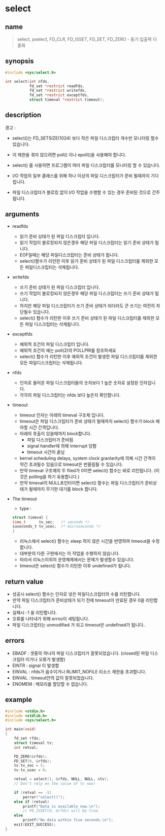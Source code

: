 # select
## name
> select, pselect, FD_CLR, FD_ISSET, FD_SET, FD_ZERO - 동기 입출력 다중화

## synopsis
``` c
#include <sys/select.h>

int select(int nfds,
		   fd_set *restrict readfds,
		   fd_set *restrict writefds,
		   fd_set *restrict exceptfds,
		   struct timeval *restrict timeout);
```

## description
경고 :
- select()는 FD_SETSIZE(1024) 보다 작은 파일 디스크립터 개수만 모니터링 할수 있습니다.
- 이 제한을 겪지 않으려면 poll() 이나 epoll()을 사용해야 합니다.

- select() 를 사용하면 프로그램이 여러 파일 디스크립터를 모니터링 할 수 있습니다.
- I/O 작업의 일부 클래스를 위해 하나 이상의 파일 디스크립터가 준비 될때까지 기다립니다.
- 파일 디스크립터가 블로킹 없이 I/O 작업을 수행할 수 있는 경우 준비된 것으로 간주됩니다.

## arguments
- readfds
	- 읽기 준비 상태가 된 파일 디스크립터 입니다.
	- 읽기 작업이 블로킹되지 않은경우 해당 파일 디스크립터는 읽기 준비 상태가 됩니다.
	- EOF일때는 해당 파일디스크립터는 준비 상태가 됩니다.
	- select()함수가 리턴한 이후 읽기 준비 상태가 된 파일 디스크립터를 제외한 모든 파일디스크립터는 삭제됩니다.

- writefds
	- 쓰기 준비 상태가 된 파일 디스크립터 입니다.
	- 쓰기 작업이 블로킹되지 않은경우 해당 파일 디스크립터는 쓰기 준비 상태가 됩니다.
	- 하지만 해당 파일 디스크립터가 쓰기 준비 상태가 되더라도 큰 쓰기는 여전히 차단될수 있습니다.
	- select() 함수가 리턴한 이후 쓰기 준비 상태가 된 파일 디스크립터를 제외한 모든 파일 디스크립터는 삭제됩니다.

- exceptfds
	- 예외적 조건의 파일 디스크립터 입니다.
	- 예외적 조건의 예는 poll(2)의 POLLPRI를 참조하세요
	- select() 함수가 리턴한 이후 예외적 조건이 발생한 파일 디스크립터를 제외한 모든 파일디스크립터는 삭제됩니다.

- nfds
	- 인자로 들어온 파일 디스크립터들의 숫자보다 1 높은 숫자로 설정된 인자입니다.
	- 각각의 파일 디스크립터는 nfds 보다 높은지 확인합니다.

- timeout
	- timeout 인자는 아래의 timeval 구조체 입니다.
	- timeout은 파일 디스크립터가 준비 상태가 될때까지 select() 함수가 block 해야할 시간 간격입니다.
	- 아래의 호출이 있을때까지 block합니다.
		- 파일 디스크립터가 준비됨
		- signal handler에 의해 interrupt 당함
		- timeout 시간이 끝남
	- kernel scheduling delays, system clock granlarity에 의해 시간 간격이 약간 초과될수 있음으로 timeout은 반올림될 수 있습니다.
	- 만약 timeval 구조체의 두 filed가 0이면 select() 함수는 바로 리턴됩니다. (이것은 polling을 하기 유용합니다.)
	- 만약 timeval이 NULL포인터이면 select() 함수는 파일 디스크립터가 준비상태가 될때까지 무기한 대기를 block 합니다.
- The timeout
	- type :
	```c
	struct timeval {
	time_t      tv_sec;   /* seconds */
	suseconds_t tv_usec;  /* microseconds */
	}
	```
	- 리눅스에서 select() 함수는 sleep 하지 않은 시간을 반영하여 timeout을 수정합니다.
	- 대부분의 다른 구현에서는 이 작업을 수행하지 않습니다.
	- 따라서 리눅스이외의 운영체제에서는 문제가 발생할수 있습니다.
	- timeout은 select() 함수가 리턴한 이후 undefined가 됩니다.
	
## return value
- 성공시 select() 함수는 인자로 넣은 파일디스크립터의 수를 리턴합니다.
- 만약 파일 디스크립터가 준비상태가 되기 전에 timeout이 만료된 경우 0을 리턴합니다.
- 실패시 -1 을 리턴합니다.
- 오류를 나타내가 위해 errno이 세팅됩니다.
- 파일 디스크립터는 unmodified 가 되고 timeout은 undefined가 됩니다..

## errors
- EBADF : 셋중의 하나의 파일 디스크립터가 잘못되었습니다. (closed된 파일 디스크립터 이거나 오류가 발생함)
- EINTR : signal 이 발생함
- EINVAL : nfds가 음수이거나 RLIMIT_NOFILE 리소스 제한을 초과합니다.
- EINVAL : timeout안의 값이 잘못되었습니다.
- ENOMEM : 메모리를 할당할 수 없습니다.

## example
``` c
#include <stdio.h>
#include <stdlib.h>
#include <sys/select.h>

int main(void)
{
	fd_set rfds;
	struct timeval tv;
	int retval;

	FD_ZERO(&rfds);
	FD_SET(0, &rfds);
	tv.tv_sec = 5;
	tv.tv_usec = 0;

	retval = select(1, &rfds, NULL, NULL, &tv);
	// Don't rely on the value of tv now!

	if (retval == -1)
		perror("select()");
	else if (retval)
		printf("Data is available now.\n");
		// FD_ISSET(0, &rfds) will be true.
	else
		printf("No data within five seconds.\n");
	exit(EXIT_SUCCESS);
}
```